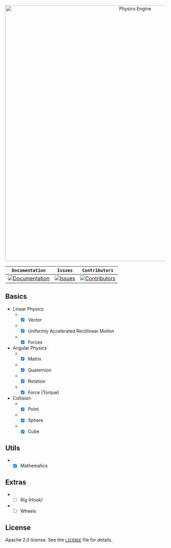 <div align="center">
	<div>
		<a href="https://github.com/marcelochaves95/PhysicsEngine">
			<img width="800" src="Images/physics-engine.png" alt="Physics Engine">
		</a>
	</div>
</div>

| **`Documentation`** | **`Issues`** | **`Contributors`** |
| --- | --- | --- |
| [![Documentation](https://img.shields.io/badge/docs-reference-blue.svg)](https://github.com/marcelochaves95/PhysicsEngine/wiki) | [![Issues](https://img.shields.io/github/issues/marcelochaves95/PhysicsEngine.svg)](https://github.com/marcelochaves95/PhysicsEngine/issues) | [![Contributors](https://img.shields.io/github/contributors/marcelochaves95/PhysicsEngine.svg)](https://github.com/marcelochaves95/PhysicsEngine/graphs/contributors)

## Basics
- Linear Physics
   - - [x] Vector
   - - [x] Uniformly Accelerated Rectilinear Motion
   - - [x] Forces

- Angular Physics
   - - [x] Matrix
   - - [x] Quaternion
   - - [x] Rotation
   - - [x] Force (Torque)

- Collision
   - - [x] Point
   - - [x] Sphere
   - - [x] Cube

## Utils
   - - [x] Mathematics
   
## Extras
   - - [ ] Rig (Hook)
   - - [ ] Wheels
   
## License
Apache 2.0 license. See the [`LICENSE`](LICENSE) file for details.
